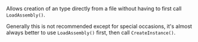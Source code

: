 ﻿Allows creation of an type directly from a file without having to first call `LoadAssembly()`. 

Generally this is not recommended except for special occasions, it's almost always better to use `LoadAssembly()` first, then call `CreateInstance()`.